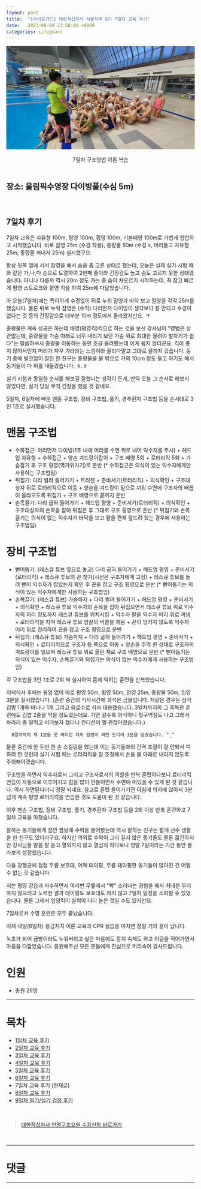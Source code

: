 ```yaml
---
layout: post
title:  "[라이프가드] 대한적십자사 서울지부 8기 7일차 교육 후기"
date:   2023-08-08 23:58:00 +0900
categories: Lifeguard
---
```


![7일차 구조영법 이론 복습](https://github.com/neoroman/neoroman.github.io/raw/main/_images/lifeguard/Lifeguard-day7.jpg)
<center>7일차 구조영법 이론 복습</center>

<BR />

## 장소: 올림픽수영장 다이빙풀(수심 5m)

<BR />

## 7일차 후기
7일차 교육은 자유형 100m, 평영 100m, 횡영 100m, 기본배영 100m로 가볍게 웜업하고 시작했습니다.
바로 잠영 25m (수경 착용), 중량물 50m (수경 x, 머리들고 자유형 25m, 중량물 꺼내서 25m) 실시했구요.

항상 뒷쪽 열에 서서 잠영을 해서 숨을 좀 고른 상태로 했는데,
오늘은 실제 실기 시험 때와 같은 가,나,다 순으로 도열하여 2번째 줄이라 긴장감도 높고 숨도 고르지 못한 상태였습니다.
아니나 다를까 역시 20m 정도 가는 중 숨이 차오르기 시작하는데, 꾹 참고 빠르게 평영 스트로크와 평영 킥을 하여 25m에 다달았습니다.

아 오늘(7일차)에는 특이하게 수경없이 뒤로 누워 잠영과 바닥 보고 잠영을 각각 25m를 했습니다.
물론 뒤로 누워 잠영은 (수직) 다리먼저 다이빙이 생각보다 잘 안되고
수경이 없다는 것 등의 긴장감으로 대부분 10m 정도에서 올라왔지만요. ㅋ

중량물은 계속 성공은 하는데 배영(평영킥)킥으로 하는 것을 보신 강사님이
"영법은 상관없는데, 중량물을 가슴 아래로 너무 내리기 보단 가슴 위로 최대한 올려야 발차기가 쉽다"는
말씀하셔서 중량물 이동하는 동안 조금 올려봤는데 이게 쉽지 않더군요.
킥이 좋지 않아서인지 머리가 자꾸 가라앉는 느낌이라 올리다말고 그대로 끝까지 갔습니다.
동기 중에 벌크업이 잘된 한 친구는 중량물을 물 밖으로 거의 10cm 정도 들고 하기도 해서 동기들이 다 혀를 내둘렀습니다. ㅎ.ㅎ

실기 시험과 동일한 순서를 해보길 잘했다는 생각이 든게, 만약 오늘 그 순서로 해보지 않았다면, 실기 당일 무척 긴장을 했을 것 같네요.

5일차, 6일차에 배운 맨몸 구조법, 장비 구조법, 풀기, 경추환자 구조법 등을 순서대로 3인 1조로 실시했습니다.

# 맨몸 구조법
- 수하접근: 머리먼저 다이빙(1초 내에 머리를 수면 위로 내어 익수자를 주시) + 헤드업 자유형 + 수하접근 + 양손 겨드랑이잡이 + 구조 배영 5회 + 로터리킥 5회 + 가슴잡기 후 구조 횡영(역가위차기)로 운반
(* 수하접근은 의식이 있는 익수자에게만 사용하는 구조법임)
- 뒤집기: 다리 벌려 들어가기 + 트러젠 + 준비서기(로터리킥) + 의식확인 + 구조대상자 뒤로 로터리킥으로 이동 + 양손을 겨드랑이 밑으로 끼워 수면에 구조자의 배꼽이 올라오도록 뒤집기 + 구조 배영으로 끝까지 운반
- 손목끌기: 다리 굽혀 들어가기 + 헤드업 평영 + 준비서기(로터리킥) + 의식확인 + 구조대상자의 손목을 잡아 뒤집은 후 그대로 구조 횡영으로 운반
(* 뒤집기와 손목끌기는 의식이 없는 익수자가 바닥을 보고 팔을 편채 엎드려 있는 경우에 사용하는 구조법임)

# 장비 구조법
- 뻗어돕기: (레스큐 튜브 옆으로 놓고) 다리 굽혀 들어가기 + 헤드업 평영 + 준비서기(로터리킥) + 레스큐 튜브의 끈 찾기(시선은 구조자에게 고정) + 레스큐 튜브를 돌려 뻗어 익수자가 잡았는지 확인 후 끈을 잡고 구조 횡영으로 운반
(* 뻗어돕기는 의식이 있는 익수자에게만 사용하는 구조법임)
- 손목끌기: (레스큐 튜브) 가슴파지 + 다리 벌려 들어가기 + 헤드업 평영 + 준비서기 + 의식확인 + 레스큐 튜브 익수자의 손목을 잡아 뒤집으면서 레스큐 튜브 위로 익수자의 허리 정도까지 레스큐 튜브를 위치시킴 + 익수자 팔을 익수자 머리 위로 꺼냄 + 로터리킥을 차며 레스큐 튜브 양끝의 버클을 채움 + 끈이 엉키지 않도록 익수자 머리 위로 정리하여 끈을 잡고 구조 횡영으로 운반
- 뒤집기: (레스큐 튜브) 가슴파지 + 다리 굽혀 들어가기 + 헤드업 평영 + 준비서기 + 의식확인 + 로터리킥으로 구조자 등 쪽으로 이동 + 양손을 주먹 쥔 상태로 구조자의 겨드랑이를 일으켜 레스큐 튜브 위로 올린 채로 구조 배영으로 운반
(* 뻗어돕기는 의식이 있는 익수자, 손목끌기와 뒤집기는 의식이 없는 익수자에게 사용하는 구조법임)

각 구조법을 3인 1조로 2회 씩 실시하여 몸에 익히는 훈련을 반복했습니다.

저녁식사 후에는 웜업 없이 바로 평영 50m, 횡영 50m, 잠영 25m, 중량물 50m, 입영 3분을 실시했습니다.
(훈련 중간의 식사시간에 과식은 금물입니다. 저같은 경우는 삼각김밥 1개와 바나나 1개 그리고 음료수로 식사 대용했습니다.
3일차까지의 그 혹독한 훈련에도 김밥 2줄을 먹을 정도였는데요. 가면 갈수록 과식하니 헛구역질도 나고 그래서 차라리
좀 덜먹고 버텨보자 했더니 컨디션이 훨 괜찮아졌습니다.)

      6일차까지 채 1분을 못 버티던 저의 입영이 짜잔 드디어 3분을 넘겼습니다. ^_^

물론 중간에 한 두번 한 손 스컬링을 했는데 이는 동기들과의 간격 조절이 잘 안되서 피하려 한 것인데
실기 시험 때는 로터리킥을 잘 조정해서 손을 물 아래로 내리지 않도록 주의해야겠습니다.

구조법을 하면서 익수자로서 그리고 구조자로서의 역할을 반복 훈련하다보니 로터리킥 연습이 자동으로 이루어지고
힘을 많이 안들이면서 수면에 떠있을 수 있게 된 것 같습니다. 역시 하면된다더니 정말 되네요.
참고로 훈련 들어가기전 아침에 의자에 앉아서 3분 넘게 계속 평영 로터리킥을 연습한 것도 도움이 된 것 같습니다.

이후 맨손 구조법, 장비 구조법, 풀기, 경추환자 구조법 등을 2회 이상 반복 훈련하고 7일차 교육을 마쳤습니다.

잘하는 동기들에게 잠깐 짬날때 수력을 물어봤는데 역시 잘하는 친구는 짧게 선수 생활을 한 친구도 있더라구요.
하지만 의외로 수력이 그리 길지 않은 동기들도 물론 젊긴하지만 강사님들 말씀 잘 듣고 열외하지 않고
열심히 하다보니 정말 7일이라는 기간 동안 몰라보게 성장했습니다.

다들 강행군에 점점 무릎 보호대, 어깨 테이핑, 무릎 테이핑한 동기들이 많아진 건 어쩔 수 없는 것 같습니다.

저는 평영 강습과 자수하면서 여러번 무릎에서 "빡" 소리나는 경험을 해서 최대한 무리하지 않으려고 노력한 결과 테이핑도 보호대도 하지 않고 7일차 일정을 소화할 수 있었습니다. 물론 그래서 입영킥이 실력이 더디 늘은 것일 수도 있지만요.

7일차로서 수영 훈련은 모두 끝났습니다.

이제 내일(8일차) 응급처치 이론 교육과 CPR 실습을 마치면 정말 거의 끝이 납니다.

녹초가 되어 금방이라도 누워버리고 싶은 마음에도 깜지 숙제도 하고 이글을 적어가면서 마음을 다잡았습니다.
응원해주신 모든 분들에게 진심으로 머리숙여 감사드립니다.


# 인원
 - 총원 29명


---
# 목차
- [1일차 교육 후기][day-1]
- [2일차 교육 후기][day-2]
- [3일차 교육 후기][day-3]
- [4일차 교육 후기][day-4]
- [5일차 교육 후기][day-5]
- [6일차 교육 후기][day-6]
- 7일차 교육 후기 (현재글)
- [8일차 교육 후기][day-8]
- [9일차 필기/실기 검정 후기][day-9]

<BR />

> [대한적십자사 인명구조요원 수강신청 바로가기][redcross]
<BR />

---

# 댓글
<script src="https://utteranc.es/client.js"
        repo="neoroman/neoroman.github.io"
        issue-term="pathname"
        label="utterances"
        theme="github-light"
        crossorigin="anonymous"
        async>
</script>

---

[day-1]: /RedCross-Lifeguard-day1
[day-2]: /RedCross-Lifeguard-day2
[day-3]: /RedCross-Lifeguard-day3
[day-4]: /RedCross-Lifeguard-day4
[day-5]: /RedCross-Lifeguard-day5
[day-6]: /RedCross-Lifeguard-day6
[day-7]: /RedCross-Lifeguard-day7
[day-8]: /RedCross-Lifeguard-day8
[day-9]: /RedCross-Lifeguard-day9
[redcross]: https://www.redcross.or.kr/learn/edu/edu.do?educode1=02&educode2=02&edutypecode=01
